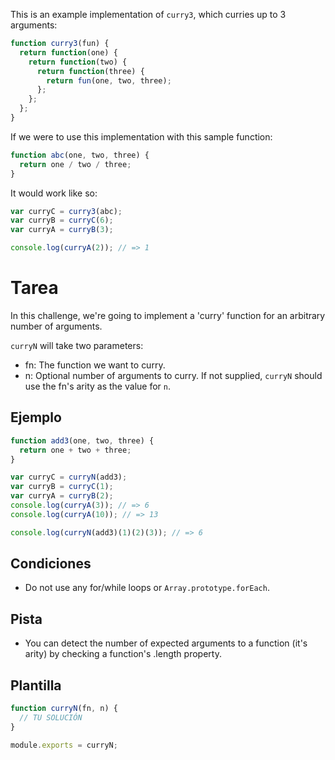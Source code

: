 This is an example implementation of `curry3`, which curries up to 3 arguments:

```js
function curry3(fun) {
  return function(one) {
    return function(two) {
      return function(three) {
        return fun(one, two, three);
      };
    };
  };
}
```

If we were to use this implementation with this sample function:

```js
function abc(one, two, three) {
  return one / two / three;
}
```

It would work like so:

```js
var curryC = curry3(abc);
var curryB = curryC(6);
var curryA = curryB(3);

console.log(curryA(2)); // => 1
```

# Tarea

In this challenge, we're going to implement a 'curry' function for an arbitrary number of arguments.

`curryN` will take two parameters:

- fn: The function we want to curry.
- n: Optional number of arguments to curry. If not supplied, `curryN` should use the fn's arity as the value for `n`.

## Ejemplo

```js
function add3(one, two, three) {
  return one + two + three;
}

var curryC = curryN(add3);
var curryB = curryC(1);
var curryA = curryB(2);
console.log(curryA(3)); // => 6
console.log(curryA(10)); // => 13

console.log(curryN(add3)(1)(2)(3)); // => 6
```

## Condiciones

- Do not use any for/while loops or `Array.prototype.forEach`.

## Pista

- You can detect the number of expected arguments to a function (it's arity) by checking a function's .length property.

## Plantilla

```js
function curryN(fn, n) {
  // TU SOLUCIÓN
}

module.exports = curryN;
```

